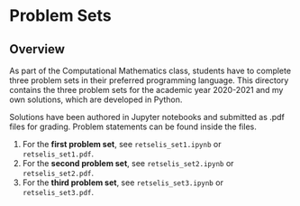 # Problem Sets

## Overview 

As part of the Computational Mathematics class, students have to complete three problem sets in their preferred programming language. This directory contains the three problem sets for the academic year 2020-2021 and my own solutions, which are developed in Python.

Solutions have been authored in Jupyter notebooks and submitted as .pdf files for grading. Problem statements can be found inside the files.

1. For the **first problem set**, see `retselis_set1.ipynb` or `retselis_set1.pdf`.
2. For the **second problem set**, see `retselis_set2.ipynb` or `retselis_set2.pdf`.
3. For the **third problem set**, see `retselis_set3.ipynb` or `retselis_set3.pdf`.
